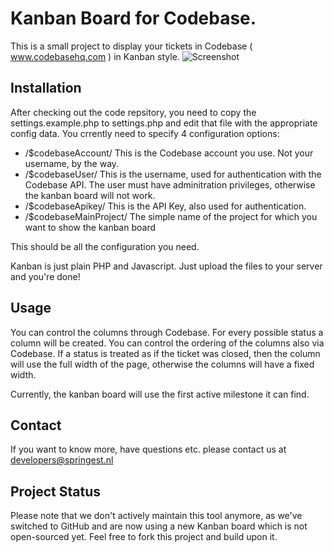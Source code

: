 Kanban Board for Codebase. 
======

This is a small project to display your tickets in Codebase ( www.codebasehq.com ) in Kanban style.
![Screenshot](https://img.skitch.com/20110421-nyyty951c1qr7ttqj2623wujdy.png)

Installation
------------

After checking out the code repsitory, you need to copy the settings.example.php to settings.php and edit that file with the appropriate config data. You crrently need to specify 4 configuration options:

* /$codebaseAccount/ This is the Codebase account you use. Not your username, by the way.
* /$codebaseUser/ This is the username, used for authentication with the Codebase API. The user must have adminitration privileges, otherwise the kanban board will not work.
* /$codebaseApikey/ This is the API Key, also used for authentication.
* /$codebaseMainProject/ The simple name of the project for which you want to show the kanban board

This should be all the configuration you need.

Kanban is just plain PHP and Javascript. Just upload the files to your server and you're done!

Usage
-----

You can control the columns through Codebase. For every possible status a column will be created. You can control the ordering of the columns also via Codebase. If a status is treated as if the ticket was closed, then the column will use the full width of the page, otherwise the columns will have a fixed width.

Currently, the kanban board will use the first active milestone it can find.

Contact
-------

If you want to know more, have questions etc. please contact us at developers@springest.nl

Project Status
-------
Please note that we don't actively maintain this tool anymore, as we've switched to GitHub and are now using a new Kanban board which is not open-sourced yet.
Feel free to fork this project and build upon it.
